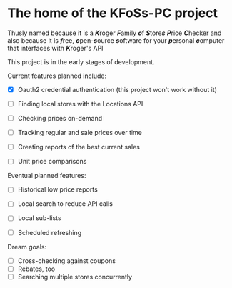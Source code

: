 # The home of the KFoSs-PC project

Thusly named because it is a 
***K***roger ***F***amily ***o***f ***S***tore***s*** ***P***rice ***C***hecker
and also because it is 
***f***ree, ***o***pen-***s***ource ***s***oftware for your ***p***ersonal ***c***omputer that interfaces with ***K***roger's API


This project is in the early stages of development.


Current features planned include:
- [x] Oauth2 credential authentication (this project won't work without it)
- [ ] Finding local stores with the Locations API
- [ ] Checking prices on-demand
- [ ] Tracking regular and sale prices over time
- [ ] Creating reports of the best current sales 
- [ ] Unit price comparisons


Eventual planned features:
- [ ] Historical low price reports
- [ ] Local search to reduce API calls
- [ ] Local sub-lists
- [ ] Scheduled refreshing


Dream goals:
- [ ] Cross-checking against coupons
- [ ] Rebates, too
- [ ] Searching multiple stores concurrently